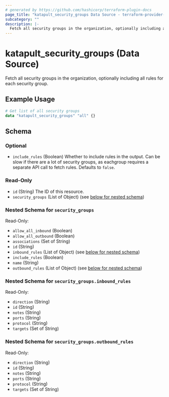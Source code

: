 ```yaml
---
# generated by https://github.com/hashicorp/terraform-plugin-docs
page_title: "katapult_security_groups Data Source - terraform-provider-katapult"
subcategory: ""
description: |-
  Fetch all security groups in the organization, optionally including all rules for each security group.
---
```


# katapult_security_groups (Data Source)

Fetch all security groups in the organization, optionally including all rules for each security group.

## Example Usage

```terraform
# Get list of all security groups
data "katapult_security_groups" "all" {}
```

<!-- schema generated by tfplugindocs -->
## Schema

### Optional

- `include_rules` (Boolean) Whether to include rules in the output. Can be slow if there are a lot of security groups, as eachgroup requires a separate API call to fetch rules. Defaults to `false`.

### Read-Only

- `id` (String) The ID of this resource.
- `security_groups` (List of Object) (see [below for nested schema](#nestedatt--security_groups))

<a id="nestedatt--security_groups"></a>
### Nested Schema for `security_groups`

Read-Only:

- `allow_all_inbound` (Boolean)
- `allow_all_outbound` (Boolean)
- `associations` (Set of String)
- `id` (String)
- `inbound_rules` (List of Object) (see [below for nested schema](#nestedobjatt--security_groups--inbound_rules))
- `include_rules` (Boolean)
- `name` (String)
- `outbound_rules` (List of Object) (see [below for nested schema](#nestedobjatt--security_groups--outbound_rules))

<a id="nestedobjatt--security_groups--inbound_rules"></a>
### Nested Schema for `security_groups.inbound_rules`

Read-Only:

- `direction` (String)
- `id` (String)
- `notes` (String)
- `ports` (String)
- `protocol` (String)
- `targets` (Set of String)


<a id="nestedobjatt--security_groups--outbound_rules"></a>
### Nested Schema for `security_groups.outbound_rules`

Read-Only:

- `direction` (String)
- `id` (String)
- `notes` (String)
- `ports` (String)
- `protocol` (String)
- `targets` (Set of String)


